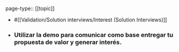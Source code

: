 page-type:: [[topic]]

- #[[Validation/Solution interviews/Interest (Solution Interviews)]]

- ### Utilizar la demo para comunicar como base entregar tu propuesta de valor y generar interés.



